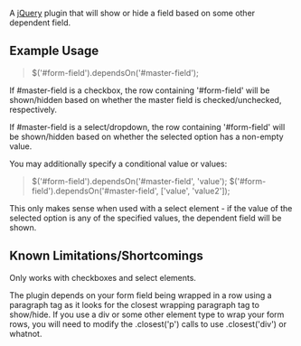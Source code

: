 A [jQuery](http://www.jquery.com/) plugin that will show or hide a field based on some other dependent field.

Example Usage
---------------

> $('#form-field').dependsOn('#master-field');

If #master-field is a checkbox, the row containing '#form-field' will be shown/hidden based on whether the master field is checked/unchecked, respectively.

If #master-field is a select/dropdown, the row containing '#form-field' will be shown/hidden based on whether the selected option has a non-empty value.

You may additionally specify a conditional value or values:

> $('#form-field').dependsOn('#master-field', 'value');
> $('#form-field').dependsOn('#master-field', ['value', 'value2']);

This only makes sense when used with a select element - if the value of the selected option is any of the specified values, the dependent field will be shown.

Known Limitations/Shortcomings
---------------

Only works with checkboxes and select elements.

The plugin depends on your form field being wrapped in a row using a paragraph tag as it looks for the closest wrapping paragraph tag to show/hide. If you use a div or some other element type to wrap your form rows, you will need to modify the .closest('p') calls to use .closest('div') or whatnot.